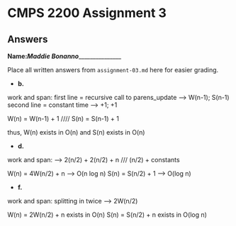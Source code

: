 # CMPS 2200 Assignment 3
## Answers

**Name:**_____Maddie Bonanno____________________


Place all written answers from `assignment-03.md` here for easier grading.






- **b.**

work and span:
first line = recursive call to parens_update --> W(n-1); S(n-1)
second line = constant time --> +1; +1

W(n) = W(n-1) + 1 //// S(n) = S(n-1) + 1

thus, W(n) exists in O(n) and S(n) exists in O(n)


- **d.**

work and span: --> 2(n/2) + 2(n/2) + n /// (n/2) + constants

W(n) = 4W(n/2) + n --> O(n log n)
S(n) = S(n/2) + 1 --> O(log n)


- **f.**

work and span: splitting in twice --> 2W(n/2)

W(n) = 2W(n/2) + n exists in O(n)
S(n) = S(n/2) + n exists in O(log n)